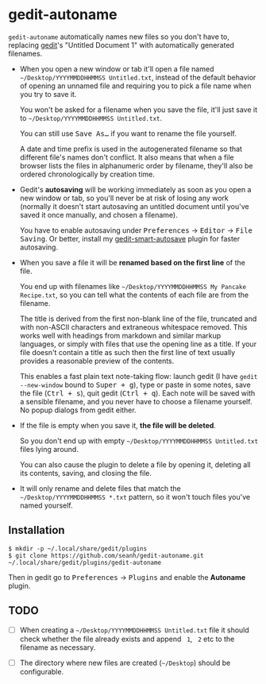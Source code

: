 gedit-autoname
=============

`gedit-autoname` automatically names new files so you don't have to, replacing
[gedit](https://wiki.gnome.org/Apps/Gedit)'s "Untitled Document 1" with automatically generated filenames.

* When you open a new window or tab it'll open a file named
  `~/Desktop/YYYYMMDDHHMMSS Untitled.txt`,
  instead of the default behavior of opening an unnamed file and requiring you
  to pick a file name when you try to save it.

  You won't be asked for a filename when you save the file, it'll just save it to
  `~/Desktop/YYYYMMDDHHMMSS Untitled.txt`.

  You can still use <kbd>Save As…</kbd> if you want to rename the file yourself.

  A date and time prefix is used in the autogenerated filename so that
  different file's names don't conflict. It also means that when a file browser
  lists the files in alphanumeric order by filename, they'll also be ordered
  chronologically by creation time.

* Gedit's **autosaving** will be working immediately as soon as you open a new
  window or tab, so you'll never be at risk of losing any work (normally it
  doesn't start autosaving an untitled document until you've saved it once
  manually, and chosen a filename).

  You have to enable autosaving under <kbd>Preferences</kbd> → <kbd>Editor</kbd> → <kbd>File Saving</kbd>.
  Or better, install my [gedit-smart-autosave](https://github.com/seanh/gedit-smart-autosave/) plugin for
  faster autosaving.
  
* When you save a file it will be **renamed based on the first line** of the file.

  You end up with filenames like `~/Desktop/YYYYMMDDHHMMSS My Pancake Recipe.txt`,
  so you can tell what the contents of each file are from the filename.

  The title is derived from the first non-blank line of the file, truncated and
  with non-ASCII characters and extraneous whitespace removed. This works well
  with headings from markdown and similar markup languages, or simply with
  files that use the opening line as a title. If your file doesn't contain a
  title as such then the first line of text usually provides a reasonable
  preview of the contents.

  This enables a fast plain text note-taking flow: launch gedit
  (I have `gedit --new-window` bound to <kbd><kbd>Super</kbd> + <kbd>g</kbd></kbd>),
  type or paste in some notes, save the file (<kbd><kbd>Ctrl</kbd> + <kbd>s</kbd></kbd>),
  quit gedit (<kbd><kbd>Ctrl</kbd> + <kbd>q</kbd></kbd>). Each note will be
  saved with a sensible filename, and you never have to choose a filename
  yourself. No popup dialogs from gedit either.

* If the file is empty when you save it, **the file will be deleted**.

  So you don't end up with empty `~/Desktop/YYYYMMDDHHMMSS Untitled.txt`
  files lying around.

  You can also cause the plugin to delete a file by opening it, deleting all
  its contents, saving, and closing the file.

* It will only rename and delete files that match the
  `~/Desktop/YYYYMMDDHHMMSS *.txt` pattern, so it won't touch files you've
  named yourself.


Installation
------------

```shellsession
$ mkdir -p ~/.local/share/gedit/plugins
$ git clone https://github.com/seanh/gedit-autoname.git ~/.local/share/gedit/plugins/gedit-autoname
```

Then in gedit go to <kbd>Preferences</kbd> → <kbd>Plugins</kbd> and enable the **Autoname** plugin.


TODO
----

- [ ] When creating a `~/Desktop/YYYYMMDDHHMMSS Untitled.txt`
  file it should check whether the file already exists and append ` 1`, ` 2`
  etc to the filename as necessary.

- [ ] The directory where new files are created (`~/Desktop`) should be configurable.
